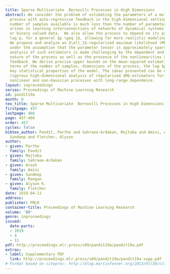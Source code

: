 ```yaml
---
title: Sparse Multivariate  Bernoulli Processes in High Dimensions
abstract: We consider the problem of estimating the parameters of a multivariate Bernoulli
  process with auto-regressive feedback in the high-dimensional setting where the
  number of samples available is much less than the number of parameters. This problem
  arises in learning interconnections of networks of dynamical systems with spiking
  or binary valued data.  We also allow the process to depend on its past up to a
  lag p, for a general $p \geq 1$, allowing for more realistic modeling in many applications.
  We propose and analyze an $\ell_1$-regularized maximum likelihood (ML) estimator
  under the assumption that the parameter tensor is approximately sparse. Rigorous
  analysis of such estimators is made challenging by the dependent and non-Gaussian
  nature of the process as well as the presence of the nonlinearities and multi-level
  feedback. We derive precise upper bounds on the mean-squared estimation error in
  terms of the number of samples, dimensions of the process, the lag $p$ and other
  key statistical properties of the model. The ideas presented can be used in the
  rigorous high-dimensional analysis of regularized $M$-estimators for other sparse
  nonlinear and non-Gaussian processes with long-range dependence.
layout: inproceedings
series: Proceedings of Machine Learning Research
id: pandit19a
month: 0
tex_title: Sparse Multivariate  Bernoulli Processes in High Dimensions
firstpage: 457
lastpage: 466
page: 457-466
order: 457
cycles: false
bibtex_author: Pandit, Parthe and Sahraee-Ardakan, Mojtaba and Amini, Arash and Rangan,
  Sundeep and Fletcher, Alyson
author:
- given: Parthe
  family: Pandit
- given: Mojtaba
  family: Sahraee-Ardakan
- given: Arash
  family: Amini
- given: Sundeep
  family: Rangan
- given: Alyson K.
  family: Fletcher
date: 2019-04-11
address: 
publisher: PMLR
container-title: Proceedings of Machine Learning Research
volume: '89'
genre: inproceedings
issued:
  date-parts:
  - 2019
  - 4
  - 11
pdf: http://proceedings.mlr.press/v89/pandit19a/pandit19a.pdf
extras:
- label: Supplementary PDF
  link: http://proceedings.mlr.press/v89/pandit19a/pandit19a-supp.pdf
# Format based on citeproc: http://blog.martinfenner.org/2013/07/30/citeproc-yaml-for-bibliographies/
---
```

